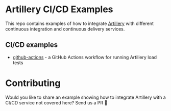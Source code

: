 # Artillery CI/CD Examples

This repo contains examples of how to integrate [Artillery](https://artillery.io/) with different continuous integration and continuous delivery services.

## CI/CD examples

- [github-actions](./github-actions) - a GitHub Actions workflow for running Artillery load tests

# Contributing

Would you like to share an example showing how to integrate Artillery with a CI/CD service not covered here? Send us a PR 💜

